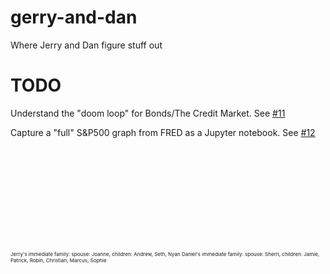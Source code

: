 # gerry-and-dan

Where Jerry and Dan figure stuff out


# TODO

Understand the "doom loop" for Bonds/The Credit Market. See [#11](https://github.com/pflagerd/gerry-and-dan/issues/11)

Capture a "full" S&P500 graph from FRED as a Jupyter notebook. See [#12](https://github.com/pflagerd/gerry-and-dan/issues/12)





<br><br><br><br><br><br><br><br><br>

<div style="font-size: 6pt;">Jerry's immediate family: spouse: Joanne, children: Andrew, Seth, Nyan
Daniel's immediate family: spouse: Sherri, children: Jamie, Patrick, Robin, Christian, Marcus, Sophie</div>
